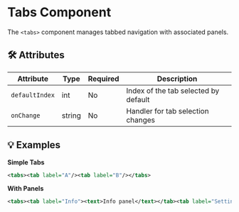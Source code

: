 # Tabs Component

The `<tabs>` component manages tabbed navigation with associated panels.

## 🛠 Attributes

| Attribute | Type | Required | Description |
|-----------|------|----------|-------------|
| `defaultIndex` | int | No | Index of the tab selected by default |
| `onChange` | string | No | Handler for tab selection changes |

## 💡 Examples
**Simple Tabs**
```xml
<tabs><tab label="A"/><tab label="B"/></tabs>
```

**With Panels**
```xml
<tabs><tab label="Info"><text>Info panel</text></tab><tab label="Settings"><text>Settings panel</text></tab></tabs>
```